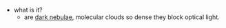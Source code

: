   * what is it?
    * are [dark nebulae](https://en.wikipedia.org/wiki/Dark_nebula), molecular clouds so dense they block optical light.